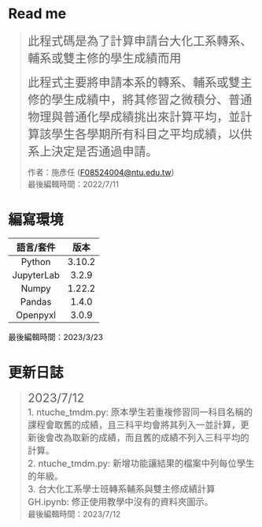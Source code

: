# Read me  
> <font size=5> 此程式碼是為了計算申請台大化工系轉系、輔系或雙主修的學生成績而用</font> 
>   
> <font size=5> 此程式主要將申請本系的轉系、輔系或雙主修的學生成績中，將其修習之微積分、普通物理與普通化學成績挑出來計算平均，並計算該學生各學期所有科目之平均成績，以供系上決定是否通過申請。</font>  
>     
> <font size=3> 作者：施彥任 (F08524004@ntu.edu.tw)</font>  
> <font size=3> 最後編輯時間：2022/7/11</font>  

# 編寫環境  

| <font size=4> 語言/套件 </font> | <font size=4> 版本 </font> |  
| :--------: | :--------: |  
| <font size=4> Python </font>  | <font size=4> 3.10.2 </font>  |  
| <font size=4> JupyterLab </font>  | <font size=4> 3.2.9 </font>  |  
| <font size=4> Numpy </font>  | <font size=4> 1.22.2 </font>  |  
| <font size=4> Pandas </font>  | <font size=4> 1.4.0 </font>  |  
| <font size=4> Openpyxl </font>  | <font size=4> 3.0.9 </font>  |  

<font size=3> 最後編輯時間：2023/3/23</font> 

# 更新日誌  
> <font size=5> 2023/7/12 </font>  
> <font size=4> 1. ntuche_tmdm.py: 原本學生若重複修習同一科目名稱的課程會取舊的成績，且三科平均會將其列入一並計算，更新後會改為取新的成績，而且舊的成績不列入三科平均的計算。</font>  
> <font size=4> 2. ntuche_tmdm.py: 新增功能讓結果的檔案中列每位學生的年級。</font>  
> <font size=4> 3. 台大化工系學士班轉系輔系與雙主修成績計算GH.ipynb: 修正使用教學中沒有的資料夾圖示。</font>  
> <font size=3> 最後編輯時間：2023/7/12</font> 